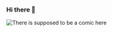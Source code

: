 ### Hi there 👋
<img src="https://duedot43.github.io/RandomComics/gar_comics/6288.gif" alt="There is supposed to be a comic here">
<!--
**Duedot43/Duedot43** is a ✨ _special_ ✨ repository because its `README.md` (this file) appears on your GitHub profile.

Here are some ideas to get you started:

- 🔭 I’m currently working on ...
- 🌱 I’m currently learning ...
- 👯 I’m looking to collaborate on ...
- 🤔 I’m looking for help with ...
- 💬 Ask me about ...
- 📫 How to reach me: ...
- 😄 Pronouns: ...
- ⚡ Fun fact: ...
-->
